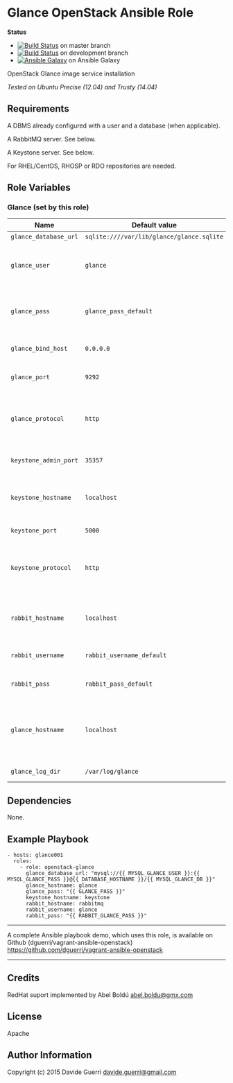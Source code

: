 Glance OpenStack Ansible Role
=========

**Status**
* [![Build Status](https://travis-ci.org/openstack-ansible-galaxy/openstack-glance.svg?branch=master)](https://travis-ci.org/openstack-ansible-galaxy/openstack-glance) on master branch
* [![Build Status](https://travis-ci.org/openstack-ansible-galaxy/openstack-glance.svg?branch=development)](https://travis-ci.org/openstack-ansible-galaxy/openstack-glance) on development branch
* [![Ansible Galaxy](http://img.shields.io/badge/dguerri-openstack--glance-blue.svg)](https://galaxy.ansible.com/list#/roles/1768) on Ansible Galaxy

OpenStack Glance image service installation

_Tested on Ubuntu Precise (12.04) and Trusty (14.04)_

Requirements
------------

A DBMS already configured with a user and a database (when applicable).

A RabbitMQ server. See below.

A Keystone server. See below.

For RHEL/CentOS, RHOSP or RDO repositories are needed.

Role Variables
--------------


### Glance (set by this role)

| Name | Default value | Description |
|---  |---  |---  |
| `glance_database_url` | `sqlite:////var/lib/glance/glance.sqlite` | Database URI |
| `glance_user` | `glance` | Admin user for the image service as defined on Keystone |
| `glance_pass` | `glance_pass_default` | Password for the image service as defined on Keystone |
| `glance_bind_host` | `0.0.0.0` | IP address glance API will bind to |
| `glance_port` | `9292` | Desired glance service port |
| `glance_protocol` | `http` | Desired glance protocol (http/https) - WiP, do not use. |
| `keystone_admin_port` | `35357` | Keystone admin service port |
| `keystone_hostname` | `localhost` | Hostname/IP address where the keystone service runs |
| `keystone_port` | `5000` | Keystone service port |
| `keystone_protocol` | `http` | Desired glance protocol (http/https) - WiP, do not use |
| `rabbit_hostname` | `localhost` | Hostname/IP address where the RabbitMQ service runs |
| `rabbit_username` | `rabbit_username_default` | RabbitMQ username for glance |
| `rabbit_pass` | `rabbit_pass_default` | RabbitMQ password for glance |
| `glance_hostname` | `localhost` | Hostname/IP used internally during configuration. localhost is usually ok |
| `glance_log_dir` | `/var/log/glance` | Log directory (it must exist) |


Dependencies
------------

None.

Example Playbook
----------------

    - hosts: glance001
      roles:
        - role: openstack-glance
          glance_database_url: "mysql://{{ MYSQL_GLANCE_USER }}:{{ MYSQL_GLANCE_PASS }}@{{ DATABASE_HOSTNAME }}/{{ MYSQL_GLANCE_DB }}"
          glance_hostname: glance
          glance_pass: "{{ GLANCE_PASS }}"
          keystone_hostname: keystone
          rabbit_hostname: rabbitmq
          rabbit_username: glance
          rabbit_pass: "{{ RABBIT_GLANCE_PASS }}"

---

A complete Ansible playbook demo, which uses this role, is available on Github (dguerri/vagrant-ansible-openstack) <https://github.com/dguerri/vagrant-ansible-openstack>

---

Credits
-------
RedHat suport implemented by Abel Boldú <abel.boldu@gmx.com>


License
-------

Apache

Author Information
------------------

Copyright (c) 2015 Davide Guerri <davide.guerri@gmail.com>
